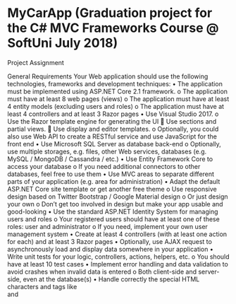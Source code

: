 # MyCarApp (Graduation project for the C# MVC Frameworks Course @ SoftUni July 2018)

Project Assignment 

General Requirements
Your Web application should use the following technologies, frameworks and development techniques:
•	The application must be implemented using ASP.NET Core 2.1 framework.
o	The application must have at least 8 web pages (views)
o	The application must have at least 4 entity models (excluding users and roles)
o	The application must have at least 4 controllers and at least 3 Razor pages
•	Use Visual Studio 2017.
o	Use the Razor template engine for generating the UI
	Use sections and partial views.
	Use display and editor templates.
o	Optionally, you could also use Web API to create a RESTful service and use JavaScript for
the front end 
•	Use Microsoft SQL Server as database back-end
o	Optionally, use multiple storages, e.g. files, other Web services, databases (e.g. MySQL / MongoDB / Cassandra / etc.)
•	Use Entity Framework Core to access your database
o	If you need additional connectors to other databases, feel free to use them
•	Use MVC areas to separate different parts of your application (e.g. area for administration)
•	Adapt the default ASP.NET Core site template or get another free theme
o	Use responsive design based on Twitter Bootstrap / Google Material design
o	Or just design your own
o	Don’t get too involved in design but make your app usable and good-looking
•	Use the standard ASP.NET Identity System for managing users and roles
o	Your registered users should have at least one of these roles: user and administrator
o	If you need, implement your own user management system
•	Create at least 4 controllers (with at least one action for each) and at least 3 Razor pages
•	Optionally, use AJAX request to asynchronously load and display data somewhere in your application
•	Write unit tests for your logic, controllers, actions, helpers, etc.
o	You should have at least 10 test cases
•	Implement error handling and data validation to avoid crashes when invalid data is entered
o	Both client-side and server-side, even at the database(s)
•	Handle correctly the special HTML characters and tags like <br /> and <script> (escape special characters)
•	Use Dependency Injection
o	The built-in one in ASP.NET Core is perfectly fine
•	Optionally, use AutoМapping
•	Prevent from security vulnerabilities like SQL Injection, XSS, CSRF, parameter tampering, etc.
Additional Requirements
•	Follow the best practices for Object Oriented design and high-quality code for the Web application:
o	Use the OOP principles properly: data encapsulation, inheritance, abstraction and polymorphism
o	Use exception handling properly
o	Follow the principles of strong cohesion and loose coupling
o	Correctly format and structure your code, name your identifiers and make the code readable
•	Make the user interface (UI) good-looking and easy to use
•	Support all major modern Web browsers
o	Optionally, make the site as responsive as possible – think about tablets and smartphones
•	Use caching where appropriate
•	Use a source control system by choice, e.g. GitHub, BitBucket
o	Submit a link to your public source code repository
